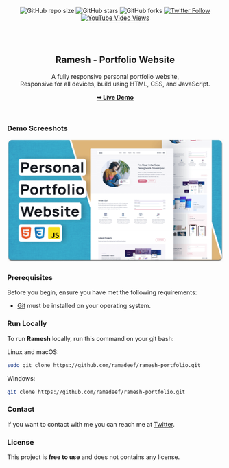 <div align="center">
  
  ![GitHub repo size](`https://img.shields.io/github/repo-size/ramadeef/ramesh-portfolio`)
  ![GitHub stars](https://img.shields.io/github/stars/ramadeef/ramesh-portfolio?style=social)
  ![GitHub forks](https://img.shields.io/github/forks/ramadeef/ramesh-portfolio?style=social)
[![Twitter Follow](https://img.shields.io/twitter/follow/ramadeef?style=social)](https://twitter.com/intent/follow?screen_name=codewithsadee_)
  [![YouTube Video Views](https://img.shields.io/youtube/views/wjqiFCTssTI?style=social)](https://youtu.be/wjqiFCTssTI)

  <br />
  <br />

  <h2 align="center">Ramesh - Portfolio Website</h2>

  A fully responsive personal portfolio website, <br />Responsive for all devices, build using HTML, CSS, and JavaScript.

  <a href="https://ramadeef.github.io/ramesh-portfolio/"><strong>➥ Live Demo</strong></a>

</div>

<br />

### Demo Screeshots

![Julia Desktop Demo](./readme-images/desktop.png "Desktop Demo")

### Prerequisites

Before you begin, ensure you have met the following requirements:

* [Git](https://git-scm.com/downloads "Download Git") must be installed on your operating system.

### Run Locally

To run **Ramesh** locally, run this command on your git bash:

Linux and macOS:

```bash
sudo git clone https://github.com/ramadeef/ramesh-portfolio.git
```

Windows:

```bash
git clone https://github.com/ramadeef/ramesh-portfolio.git
```

### Contact

If you want to contact with me you can reach me at [Twitter](https://www.twitter.com/codewithsadee).

### License

This project is **free to use** and does not contains any license.
